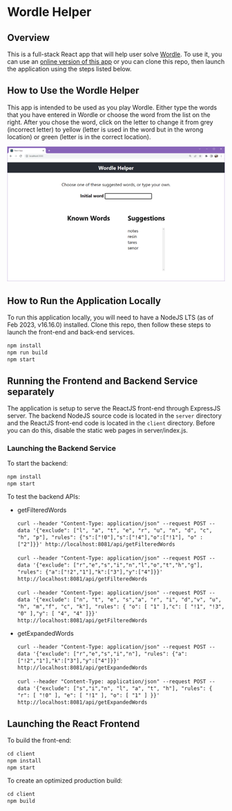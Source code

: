 # Wordle Helper

## Overview

This is a full-stack React app that will help user solve [Wordle](https://www.nytimes.com/games/wordle/index.html). To use it, you can use an [online version of this app](http://54.89.214.194:8081) or you can clone this repo, then launch the application using the steps listed below. 

## How to Use the Wordle Helper

This app is intended to be used as you play Wordle. Either type the words that you have entered in Wordle or choose the word from the list on the right. After you chose the word, click on the letter to change it from grey (incorrect letter) to yellow (letter is used in the word but in the wrong location) or green (letter is in the correct location). 

![](screenshots/wordle-helper.gif)

## How to Run the Application Locally

To run this application locally, you will need to have a NodeJS LTS (as of Feb 2023, v16.16.0) installed. Clone this repo, then follow these steps to launch the front-end and back-end services.

```
npm install 
npm run build 
npm start
```

## Running the Frontend and Backend Service separately

The application is setup to serve the ReactJS front-end through ExpressJS server. The backend NodeJS source code is located in the `server` directory and the ReactJS front-end code is located in the `client` directory. Before you can do this, disable the static web pages in server/index.js.

### Launching the Backend Service

To start the backend:
```
npm install
npm start
```

To test the backend APIs:

 - getFilteredWords

    ```
    curl --header "Content-Type: application/json" --request POST --data '{"exclude": ["l", "a", "t", "e", "r", "u", "n", "d", "c", "h", "p"], "rules": {"s":["!0"],"s":["!4"],"o":["!1"], "o" : ["2"]}}' http://localhost:8081/api/getFilteredWords

    curl --header "Content-Type: application/json" --request POST --data '{"exclude": ["r","e","s","i","n","l","o","t","h","g"], "rules": {"a":["!2","1"],"k":["3"],"y":["4"]}}' http://localhost:8081/api/getFilteredWords

    curl --header "Content-Type: application/json" --request POST --data '{"exclude": ["n", "t", "e", "s","a", "r", "i", "d","v", "u", "h", "m","f", "c", "k"], "rules": { "o": [ "1" ],"c": [ "!1", "!3", "0" ],"y": [ "4", "4" ]}}' http://localhost:8081/api/getFilteredWords
    ```

 - getExpandedWords

    ```
    curl --header "Content-Type: application/json" --request POST --data '{"exclude": ["r","e","s","i","n"], "rules": {"a":["!2","1"],"k":["3"],"y":["4"]}}' http://localhost:8081/api/getExpandedWords

    curl --header "Content-Type: application/json" --request POST --data '{"exclude": ["s","i","n", "l", "a", "t", "h"], "rules": { "r": [ "!0" ], "e": [ "!1" ], "o": [ "1" ] }}' http://localhost:8081/api/getExpandedWords

    ```

## Launching the React Frontend

To build the front-end:

```
cd client
npm install
npm start
```

To create an optimized production build:
```
cd client
npm build
```



